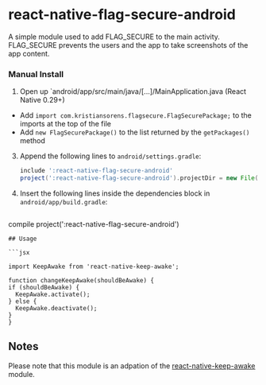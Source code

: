 # react-native-flag-secure-android
A simple module used to add FLAG_SECURE to the main activity. FLAG_SECURE prevents the users and the app to take screenshots of the app content. 

### Manual Install

1. Open up `android/app/src/main/java/[...]/MainApplication.java (React Native 0.29+)
  - Add `import com.kristiansorens.flagsecure.FlagSecurePackage;` to the imports at the top of the file
  - Add `new FlagSecurePackage()` to the list returned by the `getPackages()` method

3. Append the following lines to `android/settings.gradle`:

	```groovy
	include ':react-native-flag-secure-android'
	project(':react-native-flag-secure-android').projectDir = new File(rootProject.projectDir, 	'../node_modules/react-native-flag-secure-android/android')
	```

4. Insert the following lines inside the dependencies block in `android/app/build.gradle`:

	```groovy
  compile project(':react-native-flag-secure-android')
  ```
## Usage

```jsx

import KeepAwake from 'react-native-keep-awake';

function changeKeepAwake(shouldBeAwake) {
  if (shouldBeAwake) {
    KeepAwake.activate();
  } else {
    KeepAwake.deactivate();
  }
}

```

## Notes
Please note that this module is an adpation of the [react-native-keep-awake](https://github.com/corbt/react-native-keep-awake) module.

